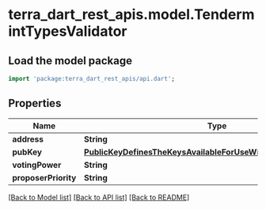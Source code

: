 # terra_dart_rest_apis.model.TendermintTypesValidator

## Load the model package
```dart
import 'package:terra_dart_rest_apis/api.dart';
```

## Properties
Name | Type | Description | Notes
------------ | ------------- | ------------- | -------------
**address** | **String** |  | [optional] 
**pubKey** | [**PublicKeyDefinesTheKeysAvailableForUseWithTendermintValidators**](PublicKeyDefinesTheKeysAvailableForUseWithTendermintValidators.md) |  | [optional] 
**votingPower** | **String** |  | [optional] 
**proposerPriority** | **String** |  | [optional] 

[[Back to Model list]](../README.md#documentation-for-models) [[Back to API list]](../README.md#documentation-for-api-endpoints) [[Back to README]](../README.md)


